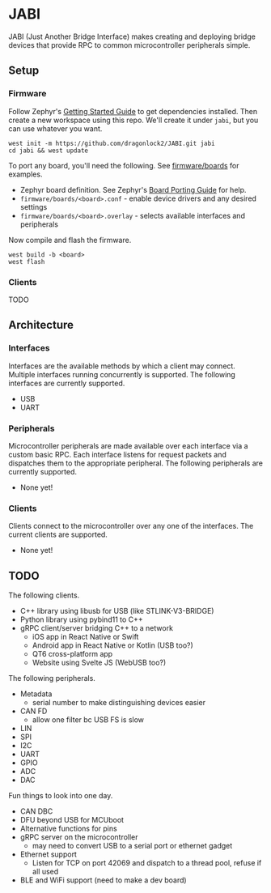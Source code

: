 # JABI

JABI (Just Another Bridge Interface) makes creating and deploying bridge devices that provide RPC to common microcontroller peripherals simple.

## Setup

### Firmware

Follow Zephyr's [Getting Started Guide](https://docs.zephyrproject.org/latest/getting_started/index.html) to get dependencies installed. Then create a new workspace using this repo. We'll create it under `jabi`, but you can use whatever you want.

```
west init -m https://github.com/dragonlock2/JABI.git jabi
cd jabi && west update
```

To port any board, you'll need the following. See [firmware/boards](firmware/boards/) for examples.

- Zephyr board definition. See Zephyr's [Board Porting Guide](https://docs.zephyrproject.org/latest/hardware/porting/board_porting.html) for help.
- `firmware/boards/<board>.conf` - enable device drivers and any desired settings
- `firmware/boards/<board>.overlay` - selects available interfaces and peripherals

Now compile and flash the firmware.

```
west build -b <board>
west flash
```

### Clients

TODO

## Architecture

### Interfaces

Interfaces are the available methods by which a client may connect. Multiple interfaces running concurrently is supported. The following interfaces are currently supported.

- USB
- UART

### Peripherals

Microcontroller peripherals are made available over each interface via a custom basic RPC. Each interface listens for request packets and dispatches them to the appropriate peripheral. The following peripherals are currently supported.

- None yet!

### Clients

Clients connect to the microcontroller over any one of the interfaces. The current clients are supported.

- None yet!




## TODO

The following clients.

- C++ library using libusb for USB (like STLINK-V3-BRIDGE)
- Python library using pybind11 to C++
- gRPC client/server bridging C++ to a network
    - iOS app in React Native or Swift
    - Android app in React Native or Kotlin (USB too?)
    - QT6 cross-platform app
    - Website using Svelte JS (WebUSB too?)

The following peripherals.

- Metadata
    - serial number to make distinguishing devices easier
- CAN FD
    - allow one filter bc USB FS is slow
- LIN
- SPI
- I2C
- UART
- GPIO
- ADC
- DAC

Fun things to look into one day.

- CAN DBC
- DFU beyond USB for MCUboot
- Alternative functions for pins
- gRPC server on the microcontroller
    - may need to convert USB to a serial port or ethernet gadget
- Ethernet support
    - Listen for TCP on port 42069 and dispatch to a thread pool, refuse if all used
- BLE and WiFi support (need to make a dev board)
